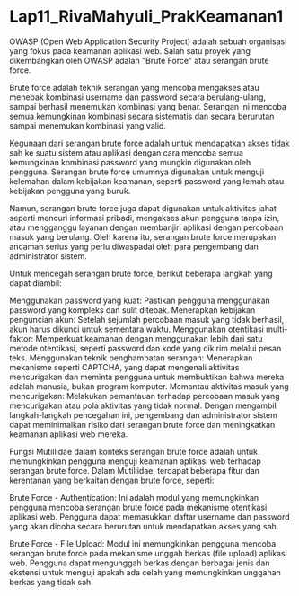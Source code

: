 # Lap11_RivaMahyuli_PrakKeamanan1

OWASP (Open Web Application Security Project) adalah sebuah organisasi yang fokus pada keamanan aplikasi web. Salah satu proyek yang dikembangkan oleh OWASP adalah "Brute Force" atau serangan brute force.

Brute force adalah teknik serangan yang mencoba mengakses atau menebak kombinasi username dan password secara berulang-ulang, sampai berhasil menemukan kombinasi yang benar. Serangan ini mencoba semua kemungkinan kombinasi secara sistematis dan secara berurutan sampai menemukan kombinasi yang valid.

Kegunaan dari serangan brute force adalah untuk mendapatkan akses tidak sah ke suatu sistem atau aplikasi dengan cara mencoba semua kemungkinan kombinasi password yang mungkin digunakan oleh pengguna. Serangan brute force umumnya digunakan untuk menguji kelemahan dalam kebijakan keamanan, seperti password yang lemah atau kebijakan pengguna yang buruk.

Namun, serangan brute force juga dapat digunakan untuk aktivitas jahat seperti mencuri informasi pribadi, mengakses akun pengguna tanpa izin, atau mengganggu layanan dengan membanjiri aplikasi dengan percobaan masuk yang berulang. Oleh karena itu, serangan brute force merupakan ancaman serius yang perlu diwaspadai oleh para pengembang dan administrator sistem.

Untuk mencegah serangan brute force, berikut beberapa langkah yang dapat diambil:

Menggunakan password yang kuat: Pastikan pengguna menggunakan password yang kompleks dan sulit ditebak.
Menerapkan kebijakan penguncian akun: Setelah sejumlah percobaan masuk yang tidak berhasil, akun harus dikunci untuk sementara waktu.
Menggunakan otentikasi multi-faktor: Memperkuat keamanan dengan menggunakan lebih dari satu metode otentikasi, seperti password dan kode yang dikirim melalui pesan teks.
Menggunakan teknik penghambatan serangan: Menerapkan mekanisme seperti CAPTCHA, yang dapat mengenali aktivitas mencurigakan dan meminta pengguna untuk membuktikan bahwa mereka adalah manusia, bukan program komputer.
Memantau aktivitas masuk yang mencurigakan: Melakukan pemantauan terhadap percobaan masuk yang mencurigakan atau pola aktivitas yang tidak normal.
Dengan mengambil langkah-langkah pencegahan ini, pengembang dan administrator sistem dapat meminimalkan risiko dari serangan brute force dan meningkatkan keamanan aplikasi web mereka.

Fungsi Mutillidae dalam konteks serangan brute force adalah untuk memungkinkan pengguna menguji keamanan aplikasi web terhadap serangan brute force. Dalam Mutillidae, terdapat beberapa fitur dan kerentanan yang berkaitan dengan brute force, seperti:

Brute Force - Authentication: Ini adalah modul yang memungkinkan pengguna mencoba serangan brute force pada mekanisme otentikasi aplikasi web. Pengguna dapat memasukkan daftar username dan password yang akan dicoba secara berurutan untuk mendapatkan akses yang sah.

Brute Force - File Upload: Modul ini memungkinkan pengguna mencoba serangan brute force pada mekanisme unggah berkas (file upload) aplikasi web. Pengguna dapat mengunggah berkas dengan berbagai jenis dan ekstensi untuk menguji apakah ada celah yang memungkinkan unggahan berkas yang tidak sah.

